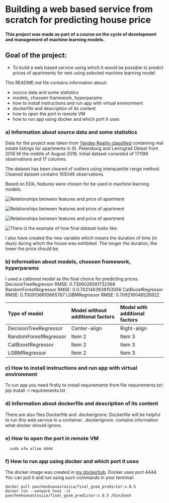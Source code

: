# Building a web based service from scratch for predicting house price

#### This project was made as part of a course on the cycle of development and management of machine learning models.

## Goal of the project:
* To build a web based service using which it would be possible to predict prices of apartments for rent using selected machine learning model.

This README.md file contains information about:
* source data and some statistics
* models, choosen framework, hyperparams 
* how to install instructions and run app with virtual environment
* dockerfile and description of its content
* how to open the port in remote VM
* how to run app using docker and which port it uses

### a) Information about source data and some statistics
 
 Data for the project was taken from [Yandex Reality classified](https://realty.yandex.ru) containing real estate listings for apartments in St. Petersburg and Leningrad Oblast from 2016 till the middle of August 2018.
Initial dataset consisted of 171186 observations and 17 columns.

The dataset has been cleared of outliers using interquantile range method. Cleaned dataset contains 105046 observations.

Based on EDA, features were chosen for be used in machine learning models.

![Relationships between features and price of apartment](/path/to/img.png) 

![Relationships between features and price of apartment](/path/to/img.png) 

![Relationships between features and price of apartment](/path/to/img.png) 

![There is the example of how final dataset looks like:](/path/to/img.png) 


I also have created the new variable which means the duration of time (in days) during which the house was exhibited. The longer the duration, the lower the price should be.

### b) Information about models, choosen framework, hyperparams 

I used a catboost model as the final choice for predicting prices.
DecisionTreeRegressor RMSE: 0.7306026581732368
RandomForestRegressor RMSE: 0.0.7021463938153056
CatBoostRegressor RMSE: 0.7009136610665767
LGBMRegressor RMSE: 0.709216048526922

|  Type of model        | Model without additional factors     | Model with additional factors  |
| :-------------------- | :-------------------                 | :--------------                | 
| DecisionTreeRegressor | Center-align                         | Right-align                    |
| RandomForestRegressor | Item 2                               | Item 3                         | 
| CatBoostRegressor     | Item 2                               | Item 3                         | 
| LGBMRegressor         | Item 2                               | Item 3                         | 

### c) How to install instructions and run app with virtual environment

To run app you need firstly to install requirements from file requirements.txt:
    pip install -r requirements.txt
    


### d) Information about dockerfile and description of its content

There are also files Dockerfile and .dockerignore.
Dockerfile will be helpful to run this web service in a container, .dockerignore. contains information what docker should ignore.

### e) How to open the port in remote VM

      sudo ufw allow 4444

### f) How to run app using docker and which port it uses
The docker image was created in [my dockerhub](https://hub.docker.com/r/panchenkoanastasiia/final_gsom_predictor/tags). Docker uses port 4444.
Yoc can pull it and run using such commands in your terminal:

    docker pull panchenkoanastasiia/final_gsom_predictor:v.0.5
    docker run --network host -it panchenkoanastasiia/final_gsom_predictor:v.0.5 /bin/bash
